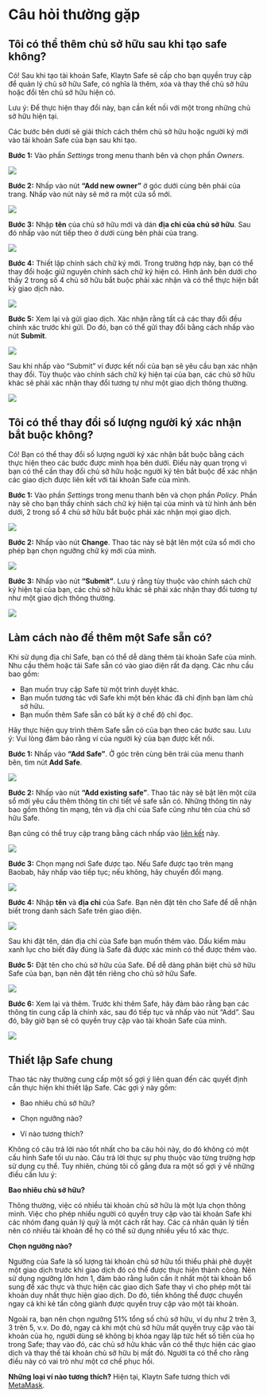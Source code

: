 # Câu hỏi thường gặp

## Tôi có thể thêm chủ sở hữu sau khi tạo safe không? <a id="Can i add new owners after creating a safe"></a>

Có! Sau khi tạo tài khoản Safe, Klaytn Safe sẽ cấp cho bạn quyền truy cập để quản lý chủ sở hữu Safe, có nghĩa là thêm, xóa và thay thế chủ sở hữu hoặc đổi tên chủ sở hữu hiện có.

Lưu ý: Để thực hiện thay đổi này, bạn cần kết nối với một trong những chủ sở hữu hiện tại.

Các bước bên dưới sẽ giải thích cách thêm chủ sở hữu hoặc người ký mới vào tài khoản Safe của bạn sau khi tạo.

**Bước 1:** Vào phần _Settings_ trong menu thanh bên và chọn phần _Owners_.

![](/img/build/tools/addOwnersSettings.png)

**Bước 2:** Nhấp vào nút **“Add new owner”** ở góc dưới cùng bên phải của trang. Nhấp vào nút này sẽ mở ra một cửa sổ mới.

![](/img/build/tools/addOwnersBtn.png)

**Bước 3:** Nhập **tên** của chủ sở hữu mới và dán **địa chỉ của chủ sở hữu**. Sau đó nhấp vào nút tiếp theo ở dưới cùng bên phải của trang.

![](/img/build/tools/addOwnersAddr.png)

**Bước 4:** Thiết lập chính sách chữ ký mới. Trong trường hợp này, bạn có thể thay đổi hoặc giữ nguyên chính sách chữ ký hiện có. Hình ảnh bên dưới cho thấy 2 trong số 4 chủ sở hữu bắt buộc phải xác nhận và có thể thực hiện bất kỳ giao dịch nào.

![](/img/build/tools/addOwnersSig.png)

**Bước 5:** Xem lại và gửi giao dịch. Xác nhận rằng tất cả các thay đổi đều chính xác trước khi gửi. Do đó, bạn có thể gửi thay đổi bằng cách nhấp vào nút **Submit**.

![](/img/build/tools/addOwnersTxRev.png)

Sau khi nhấp vào “Submit” ví được kết nối của bạn sẽ yêu cầu bạn xác nhận thay đổi. Tùy thuộc vào chính sách chữ ký hiện tại của bạn, các chủ sở hữu khác sẽ phải xác nhận thay đổi tương tự như một giao dịch thông thường.

![](/img/build/tools/addOwnersCon.png)

## Tôi có thể thay đổi số lượng người ký xác nhận bắt buộc không? <a id="Can i change the number of required signer confirmation"></a>

Có! Bạn có thể thay đổi số lượng người ký xác nhận bắt buộc bằng cách thực hiện theo các bước được minh họa bên dưới. Điều này quan trọng vì bạn có thể cần thay đổi chủ sở hữu hoặc người ký tên bắt buộc để xác nhận các giao dịch được liên kết với tài khoản Safe của mình.

**Bước 1:** Vào phần _Settings_ trong menu thanh bên và chọn phần _Policy_. Phần này sẽ cho bạn thấy chính sách chữ ký hiện tại của mình và từ hình ảnh bên dưới, 2 trong số 4 chủ sở hữu bắt buộc phải xác nhận mọi giao dịch.

![](/img/build/tools/safePolicy.png)

**Bước 2:** Nhấp vào nút **Change**. Thao tác này sẽ bật lên một cửa sổ mới cho phép bạn chọn ngưỡng chữ ký mới của mình.

![](/img/build/tools/safePolicyThresh.png)

**Bước 3:** Nhấp vào nút **“Submit”**. Lưu ý rằng tùy thuộc vào chính sách chữ ký hiện tại của bạn, các chủ sở hữu khác sẽ phải xác nhận thay đổi tương tự như một giao dịch thông thường.

![](/img/build/tools/safePoliciesConf.png)

## Làm cách nào để thêm một Safe sẵn có? <a id="How do i add an existing safe"></a>

Khi sử dụng địa chỉ Safe, bạn có thể dễ dàng thêm tài khoản Safe của mình. Nhu cầu thêm hoặc tải Safe sẵn có vào giao diện rất đa dạng. Các nhu cầu bao gồm:

- Bạn muốn truy cập Safe từ một trình duyệt khác.
- Bạn muốn tương tác với Safe khi một bên khác đã chỉ định bạn làm chủ sở hữu.
- Bạn muốn thêm Safe sẵn có bất kỳ ở chế độ chỉ đọc.

Hãy thực hiện quy trình thêm Safe sẵn có của bạn theo các bước sau. Lưu ý: Vui lòng đảm bảo rằng ví của người ký của bạn được kết nối.

**Bước 1:** Nhấp vào **“Add Safe”**. Ở góc trên cùng bên trái của menu thanh bên, tìm nút **Add Safe**.

![](/img/build/tools/addSafe.gif)

**Bước 2:** Nhấp vào nút **“Add existing safe”**. Thao tác này sẽ bật lên một cửa sổ mới yêu cầu thêm thông tin chi tiết về safe sẵn có. Những thông tin này bao gồm thông tin mạng, tên và địa chỉ của Safe cũng như tên của chủ sở hữu Safe.

Bạn cũng có thể truy cập trang bằng cách nhấp vào [liên kết](https://safe.klaytn.foundation/load) này.

![](/img/build/tools/addExistingSafe.png)

**Bước 3:** Chọn mạng nơi Safe được tạo. Nếu Safe được tạo trên mạng Baobab, hãy nhấp vào tiếp tục; nếu không, hãy chuyển đổi mạng.

![](/img/build/tools/addSafeNet.png)

**Bước 4:** Nhập **tên** và **địa chỉ** của Safe. Bạn nên đặt tên cho Safe để dễ nhận biết trong danh sách Safe trên giao diện.

![](/img/build/tools/addSafeName\&Addr.png)

Sau khi đặt tên, dán địa chỉ của Safe bạn muốn thêm vào. Dấu kiểm màu xanh lục cho biết đây đúng là Safe đã được xác minh có thể được thêm vào.

**Bước 5:** Đặt tên cho chủ sở hữu của Safe. Để dễ dàng phân biệt chủ sở hữu Safe của bạn, bạn nên đặt tên riêng cho chủ sở hữu Safe.

![](/img/build/tools/addSafeOwnerName.png)

**Bước 6:** Xem lại và thêm. Trước khi thêm Safe, hãy đảm bảo rằng bạn các thông tin cung cấp là chính xác, sau đó tiếp tục và nhấp vào nút “Add”. Sau đó, bây giờ bạn sẽ có quyền truy cập vào tài khoản Safe của mình.

![](/img/build/tools/addSafeRev.png)

## Thiết lập Safe chung

Thao tác này thường cung cấp một số gợi ý liên quan đến các quyết định cần thực hiện khi thiết lập Safe. Các gợi ý này gồm:

- Bao nhiêu chủ sở hữu?

- Chọn ngưỡng nào?

- Ví nào tương thích?

Không có câu trả lời nào tốt nhất cho ba câu hỏi này, do đó không có một cấu hình Safe tối ưu nào. Câu trả lời thực sự phụ thuộc vào từng trường hợp sử dụng cụ thể. Tuy nhiên, chúng tôi cố gắng đưa ra một số gợi ý về những điều cần lưu ý:

**Bao nhiêu chủ sở hữu?**

Thông thường, việc có nhiều tài khoản chủ sở hữu là một lựa chọn thông minh. Việc cho phép nhiều người có quyền truy cập vào tài khoản Safe khi các nhóm đang quản lý quỹ là một cách rất hay. Các cá nhân quản lý tiền nên có nhiều tài khoản để họ có thể sử dụng nhiều yếu tố xác thực.

**Chọn ngưỡng nào?**

Ngưỡng của Safe là số lượng tài khoản chủ sở hữu tối thiểu phải phê duyệt một giao dịch trước khi giao dịch đó có thể được thực hiện thành công. Nên sử dụng ngưỡng lớn hơn 1, đảm bảo rằng luôn cần ít nhất một tài khoản bổ sung để xác thực và thực hiện các giao dịch Safe thay vì cho phép một tài khoản duy nhất thực hiện giao dịch. Do đó, tiền không thể được chuyển ngay cả khi kẻ tấn công giành được quyền truy cập vào một tài khoản.

Ngoài ra, bạn nên chọn ngưỡng 51% tổng số chủ sở hữu, ví dụ như 2 trên 3, 3 trên 5, v.v. Do đó, ngay cả khi một chủ sở hữu mất quyền truy cập vào tài khoản của họ, người dùng sẽ không bị khóa ngay lập tức hết số tiền của họ trong Safe; thay vào đó, các chủ sở hữu khác vẫn có thể thực hiện các giao dịch và thay thế tài khoản chủ sở hữu bị mất đó. Người ta có thể cho rằng điều này có vai trò như một cơ chế phục hồi.

**Những loại ví nào tương thích?**
Hiện tại, Klaytn Safe tương thích với [MetaMask](../../../tutorials/connecting-metamask).
